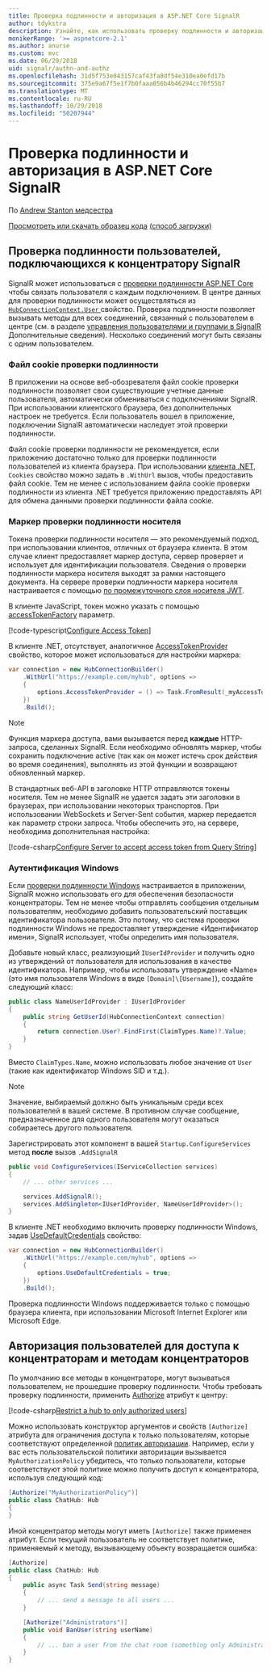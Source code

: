 ```yaml
---
title: Проверка подлинности и авторизация в ASP.NET Core SignalR
author: tdykstra
description: Узнайте, как использовать проверку подлинности и авторизации в ASP.NET Core SignalR.
monikerRange: '>= aspnetcore-2.1'
ms.author: anurse
ms.custom: mvc
ms.date: 06/29/2018
uid: signalr/authn-and-authz
ms.openlocfilehash: 31d5f753e043157caf43fa8df54e310ea0efd17b
ms.sourcegitcommit: 375e9a67f5e1f7b0faaa056b4b46294cc70f55b7
ms.translationtype: MT
ms.contentlocale: ru-RU
ms.lasthandoff: 10/29/2018
ms.locfileid: "50207944"
---
```

# <a name="authentication-and-authorization-in-aspnet-core-signalr"></a>Проверка подлинности и авторизация в ASP.NET Core SignalR

По [Andrew Stanton медсестра](https://twitter.com/anurse)

[Просмотреть или скачать образец кода](https://github.com/aspnet/Docs/tree/master/aspnetcore/signalr/authn-and-authz/sample/) [(способ загрузки)](xref:index#how-to-download-a-sample)

## <a name="authenticate-users-connecting-to-a-signalr-hub"></a>Проверка подлинности пользователей, подключающихся к концентратору SignalR

SignalR может использоваться с [проверки подлинности ASP.NET Core](xref:security/authentication/index) чтобы связать пользователя с каждым подключением. В центре данных для проверки подлинности может осуществляться из [ `HubConnectionContext.User` ](/dotnet/api/microsoft.aspnetcore.signalr.hubconnectioncontext.user) свойство. Проверка подлинности позволяет вызывать методы для всех соединений, связанный с пользователем в центре (см. в разделе [управления пользователями и группами в SignalR](xref:signalr/groups) Дополнительные сведения). Несколько соединений могут быть связаны с одним пользователем.

### <a name="cookie-authentication"></a>Файл cookie проверки подлинности

В приложении на основе веб-обозревателя файл cookie проверки подлинности позволяет свои существующие учетные данные пользователя, автоматически обмениваться с подключениями SignalR. При использовании клиентского браузера, без дополнительных настроек не требуется. Если пользователь вошел в приложение, подключении SignalR автоматически наследует этой проверки подлинности.

Файл cookie проверки подлинности не рекомендуется, если приложению достаточно только для проверки подлинности пользователей из клиента браузера. При использовании [клиента .NET](xref:signalr/dotnet-client), `Cookies` свойство можно задать в `.WithUrl` вызов, чтобы предоставить файл cookie. Тем не менее с использованием файла cookie проверки подлинности из клиента .NET требуется приложению предоставлять API для обмена данными проверки подлинности файла cookie.

### <a name="bearer-token-authentication"></a>Маркер проверки подлинности носителя

Токена проверки подлинности носителя — это рекомендуемый подход, при использовании клиентов, отличных от браузера клиента. В этом случае клиент предоставляет маркер доступа, сервер проверяет и использует для идентификации пользователя. Сведения о проверки подлинности маркера носителя выходят за рамки настоящего документа. На сервере проверки подлинности маркера носителя настраивается с помощью [по промежуточного слоя носителя JWT](/dotnet/api/microsoft.extensions.dependencyinjection.jwtbearerextensions.addjwtbearer).

В клиенте JavaScript, токен можно указать с помощью [accessTokenFactory](xref:signalr/configuration#configure-bearer-authentication) параметр.

[!code-typescript[Configure Access Token](authn-and-authz/sample/wwwroot/js/chat.ts?range=63-65)]

В клиенте .NET, отсутствует, аналогичное [AccessTokenProvider](xref:signalr/configuration#configure-bearer-authentication) свойство, которое может использоваться для настройки маркера:

```csharp
var connection = new HubConnectionBuilder()
    .WithUrl("https://example.com/myhub", options =>
    { 
        options.AccessTokenProvider = () => Task.FromResult(_myAccessToken);
    })
    .Build();
```

> [!NOTE]
> Функция маркера доступа, вами вызывается перед **каждые** HTTP-запроса, сделанных SignalR. Если необходимо обновлять маркер, чтобы сохранить подключение active (так как он может истечь срок действия во время соединения), выполнять из этой функции и возвращают обновленный маркер.

В стандартных веб-API в заголовке HTTP отправляются токены носителя. Тем не менее SignalR не удается задать эти заголовки в браузерах, при использовании некоторых транспортов. При использовании WebSockets и Server-Sent события, маркер передается как параметр строки запроса. Чтобы обеспечить это, на сервере, необходима дополнительная настройка:

[!code-csharp[Configure Server to accept access token from Query String](authn-and-authz/sample/Startup.cs?name=snippet)]

### <a name="windows-authentication"></a>Аутентификация Windows

Если [проверки подлинности Windows](xref:security/authentication/windowsauth) настраивается в приложении, SignalR можно использовать его для обеспечения безопасности концентраторы. Тем не менее чтобы отправлять сообщения отдельным пользователям, необходимо добавить пользовательский поставщик идентификатора пользователя. Это потому, что система проверки подлинности Windows не предоставляет утверждение «Идентификатор имени», SignalR использует, чтобы определить имя пользователя.

Добавьте новый класс, реализующий `IUserIdProvider` и получить одно из утверждений от пользователя для использования в качестве идентификатора. Например, чтобы использовать утверждение «Name» (это имя пользователя Windows в виде `[Domain]\[Username]`), создайте следующий класс:

```csharp
public class NameUserIdProvider : IUserIdProvider
{
    public string GetUserId(HubConnectionContext connection)
    {
        return connection.User?.FindFirst(ClaimTypes.Name)?.Value;
    }
}
```

Вместо `ClaimTypes.Name`, можно использовать любое значение от `User` (такие как идентификатор Windows SID и т.д.).

> [!NOTE]
> Значение, выбираемый должно быть уникальным среди всех пользователей в вашей системе. В противном случае сообщение, предназначенное для одного пользователя могут оказаться собираетесь другого пользователя.

Зарегистрировать этот компонент в вашей `Startup.ConfigureServices` метод **после** вызов `.AddSignalR`

```csharp
public void ConfigureServices(IServiceCollection services)
{
    // ... other services ...

    services.AddSignalR();
    services.AddSingleton<IUserIdProvider, NameUserIdProvider>();
}
```

В клиенте .NET необходимо включить проверку подлинности Windows, задав [UseDefaultCredentials](/dotnet/api/microsoft.aspnetcore.http.connections.client.httpconnectionoptions.usedefaultcredentials) свойство:

```csharp
var connection = new HubConnectionBuilder()
    .WithUrl("https://example.com/myhub", options =>
    {
        options.UseDefaultCredentials = true;
    })
    .Build();
```

Проверка подлинности Windows поддерживается только с помощью браузера клиента, при использовании Microsoft Internet Explorer или Microsoft Edge.

## <a name="authorize-users-to-access-hubs-and-hub-methods"></a>Авторизация пользователей для доступа к концентраторам и методам концентраторов

По умолчанию все методы в концентраторе, могут вызываться пользователем, не прошедшие проверку подлинности. Чтобы требовать проверку подлинности, применить [Authorize](/dotnet/api/microsoft.aspnetcore.authorization.authorizeattribute) атрибут к центру:

[!code-csharp[Restrict a hub to only authorized users](authn-and-authz/sample/Hubs/ChatHub.cs?range=8-10,32)]

Можно использовать конструктор аргументов и свойств `[Authorize]` атрибута для ограничения доступа к только пользователям, которые соответствуют определенной [политик авторизации](xref:security/authorization/policies). Например, если у вас есть пользовательской политики авторизации вызывается `MyAuthorizationPolicy` убедитесь, что только пользователи, которые соответствуют этой политике можно получить доступ к концентратора, используя следующий код:

```csharp
[Authorize("MyAuthorizationPolicy")]
public class ChatHub: Hub
{
}
```

Иной концентратор методы могут иметь `[Authorize]` также применен атрибут. Если текущий пользователь не соответствует политике, применяемый к методу, вызывающему объекту возвращается ошибка:

```csharp
[Authorize]
public class ChatHub: Hub
{
    public async Task Send(string message)
    {
        // ... send a message to all users ...
    }

    [Authorize("Administrators")]
    public void BanUser(string userName)
    {
        // ... ban a user from the chat room (something only Administrators can do) ...
    }
}
```
